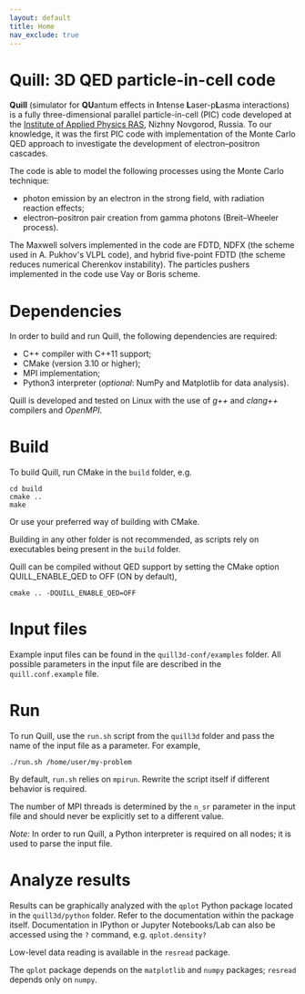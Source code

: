 ```yaml
---
layout: default
title: Home
nav_exclude: true
---
```


# Quill: 3D QED particle-in-cell code

**Quill** (simulator for **QU**antum effects in **I**ntense **L**aser-p**L**asma  interactions) is a fully three-dimensional parallel particle-in-cell (PIC) code developed at the [Institute of Applied Physics RAS](https://ipfran.ru/), Nizhny Novgorod, Russia.
To our knowledge, it was the first PIC code with implementation of the Monte Carlo QED approach to investigate the development of electron–positron cascades.

The code is able to model the following processes using the Monte Carlo technique:

* photon emission by an electron in the strong field, with radiation reaction effects;
* electron–positron pair creation from gamma photons (Breit–Wheeler process).

The Maxwell solvers implemented in the code are FDTD, NDFX (the scheme used in A. Pukhov's VLPL code), and hybrid five-point FDTD (the scheme reduces numerical Cherenkov instability).
The particles pushers implemented in the code use Vay or Boris scheme.

# Dependencies

In order to build and run Quill, the following dependencies are required:
* C++ compiler with C++11 support;
* CMake (version 3.10 or higher);
* MPI implementation;
* Python3 interpreter (*optional*: NumPy and Matplotlib for data analysis).

Quill is developed and tested on Linux with the use of *g++* and *clang++* compilers and *OpenMPI*.

# Build

To build Quill, run CMake in the `build` folder, e.g.
```
cd build
cmake ..
make
```
Or use your preferred way of building with CMake.

Building in any other folder is not recommended, as scripts rely on executables being present in the `build` folder.

Quill can be compiled without QED support by setting the CMake option QUILL_ENABLE_QED to OFF (ON by default),
```
cmake .. -DQUILL_ENABLE_QED=OFF
```

# Input files

Example input files can be found in the `quill3d-conf/examples` folder.
All possible parameters in the input file are described in the `quill.conf.example` file.

# Run

To run Quill, use the `run.sh` script from the `quill3d` folder and pass the name of the input file as a parameter.
For example,
```
./run.sh /home/user/my-problem
```

By default, `run.sh` relies on `mpirun`.
Rewrite the script itself if different behavior is required.

The number of MPI threads is determined by the `n_sr` parameter in the input file and should never be explicitly set to a different value.

*Note:* In order to run Quill, a Python interpreter is required on all nodes;
it is used to parse the input file.

# Analyze results

Results can be graphically analyzed with the `qplot` Python package located in the `quill3d/python` folder.
Refer to the documentation within the package itself.
Documentation in IPython or Jupyter Notebooks/Lab can also be accessed using the `?` command, e.g. `qplot.density?`

Low-level data reading is available in the `resread` package.

The `qplot` package depends on the `matplotlib` and `numpy` packages; `resread` depends only on `numpy`.